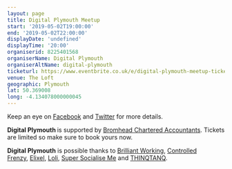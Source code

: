 ```yaml
---
layout: page
title: Digital Plymouth Meetup
start: '2019-05-02T19:00:00'
end: '2019-05-02T22:00:00'
displayDate: 'undefined'
displayTime: '20:00'
organiserid: 8225401568
organiserName: Digital Plymouth
organiserAltName: digital-plymouth
ticketurl: https://www.eventbrite.co.uk/e/digital-plymouth-meetup-tickets-53543066754
venue: The Loft
geographic: Plymouth
lat: 50.369008
long: -4.134078000000045
---
```

<P>Keep an eye on <A HREF="https://www.facebook.com/digitalplymouth/" TARGET="_blank" REL="nofollow noopener noreferrer">Facebook</A> and <A HREF="https://twitter.com/DigitalPlymouth" TARGET="_blank" REL="nofollow noopener noreferrer">Twitter</A> for more details.</P>
<P><STRONG>Digital Plymouth </STRONG>is supported by <A HREF="http://www.bromheadco.co.uk/" TARGET="_blank" REL="nofollow noopener noreferrer">Bromhead Chartered Accountants</A>. Tickets are limited so make sure to book yours now.</P>
<P><STRONG>Digital Plymouth</STRONG> is possible thanks to <A HREF="http://www.brilliantworking.com/" TARGET="_blank" REL="nofollow noopener noreferrer">Brilliant Working</A>, <A HREF="https://www.controlledfrenzy.co.uk/" TARGET="_blank" REL="nofollow noopener noreferrer">Controlled Frenzy</A>, <A HREF="https://www.elixel.co.uk/" TARGET="_blank" REL="nofollow noopener noreferrer">Elixel</A>, <A HREF="https://createwithloli.com/" TARGET="_blank" REL="nofollow noopener noreferrer">Loli</A>, <A HREF="http://supersocialiseme.com/" TARGET="_blank" REL="nofollow noopener noreferrer">Super Socialise Me</A> and <A HREF="http://thinqtanq.spaces.nexudus.com/en" TARGET="_blank" REL="nofollow noopener noreferrer">THINQTANQ</A>.</P>

